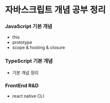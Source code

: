 # 자바스크립트 개념 공부 정리

### JavaScript 기본 개념

- this
- prototype
- scope & hosting & closure

### TypeScript 기본 개념

- 기본 개념 정리

### FrontEnd R&D

- react native CLI
